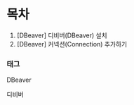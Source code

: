 # 목차

1. [DBeaver] 디비버(DBeaver) 설치
2. [DBeaver] 커넥션(Connection) 추가하기





### 태그

DBeaver

디비버





